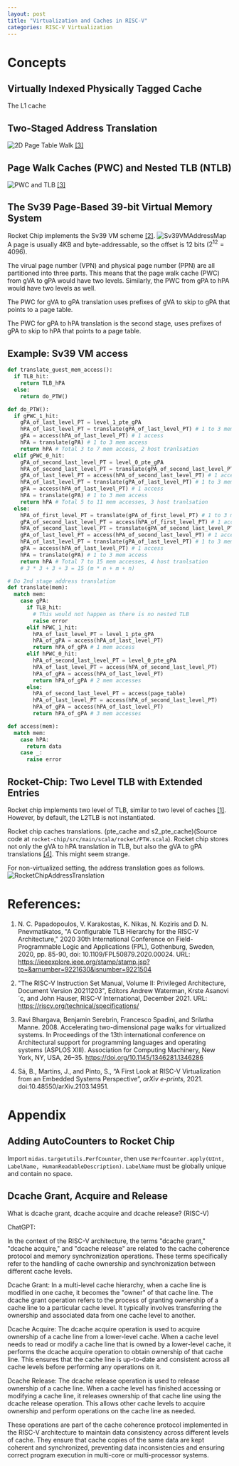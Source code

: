 ```yaml
---
layout: post
title: "Virtualization and Caches in RISC-V"
categories: RISC-V Virtualization
---
```


# Concepts

## Virtually Indexed Physically Tagged Cache
The L1 cache 

## Two-Staged Address Translation
![2D Page Table Walk](/images/Virtual-Memory-and-Caches/2DPageTableWalk.png)
[[3]](#references)

## Page Walk Caches (PWC) and Nested TLB (NTLB)
![PWC and TLB](/images/Virtual-Memory-and-Caches/2DPTW_Caches_NTLB.png)
[[3]](#references)

## The Sv39 Page-Based 39-bit Virtual Memory System
Rocket Chip implements the Sv39 VM scheme [[2]](#references).
![Sv39VMAddressMap](/images/Virtual-Memory-and-Caches/Sv39VMAddressMap.png)
A page is usually 4KB and byte-addressable, so the offset is 12 bits ($2^{12} = 4096$).

The virual page number (VPN) and physical page number (PPN) are all partitioned into three parts. This means that the page walk cache (PWC) from gVA to gPA would have two levels. Similarly, the PWC from gPA to hPA would have two levels as well.

The PWC for gVA to gPA translation uses prefixes of gVA to skip to gPA that points to a page table.

The PWC for gPA to hPA translation is the second stage, uses prefixes of gPA to skip to hPA that points to a page table.

## Example: Sv39 VM access
```python
def translate_guest_mem_access():
  if TLB_hit:
    return TLB_hPA
  else:
    return do_PTW()

def do_PTW():
  if gPWC_1_hit:
    gPA_of_last_level_PT = level_1_pte_gPA
    hPA_of_last_level_PT = translate(gPA_of_last_level_PT) # 1 to 3 mem access
    gPA = access(hPA_of_last_level_PT) # 1 access
    hPA = translate(gPA) # 1 to 3 mem access
    return hPA # Total 3 to 7 mem access, 2 host tranlsation
  elif gPWC_0_hit:
    gPA_of_second_last_level_PT = level_0_pte_gPA
    hPA_of_second_last_level_PT = translate(gPA_of_second_last_level_PT) # 1 to 3 mem access
    gPA_of_last_level_PT = access(hPA_of_second_last_level_PT) # 1 access
    hPA_of_last_level_PT = translate(gPA_of_last_level_PT) # 1 to 3 mem access
    gPA = access(hPA_of_last_level_PT) # 1 access
    hPA = translate(gPA) # 1 to 3 mem access
    return hPA # Total 5 to 11 mem accesses, 3 host tranlsation
  else:
    hPA_of_first_level_PT = translate(gPA_of_first_level_PT) # 1 to 3 mem access
    gPA_of_second_last_level_PT = access(hPA_of_first_level_PT) # 1 access
    hPA_of_second_last_level_PT = translate(gPA_of_second_last_level_PT) # 1 to 3 mem access
    gPA_of_last_level_PT = access(hPA_of_second_last_level_PT) # 1 access
    hPA_of_last_level_PT = translate(gPA_of_last_level_PT) # 1 to 3 mem access
    gPA = access(hPA_of_last_level_PT) # 1 access
    hPA = translate(gPA) # 1 to 3 mem access
    return hPA # Total 7 to 15 mem accesses, 4 host tranlsation
    # 3 * 3 + 3 + 3 = 15 (m * n + m + n)

# Do 2nd stage address translation
def translate(mem):
  match mem:
    case gPA:
      if TLB_hit: 
        # This would not happen as there is no nested TLB
        raise error
      elif hPWC_1_hit:
        hPA_of_last_level_PT = level_1_pte_gPA
        hPA_of_gPA = access(hPA_of_last_level_PT)
        return hPA_of_gPA # 1 mem access
      elif hPWC_0_hit:
        hPA_of_second_last_level_PT = level_0_pte_gPA
        hPA_of_last_level_PT = access(hPA_of_second_last_level_PT)
        hPA_of_gPA = access(hPA_of_last_level_PT)
        return hPA_of_gPA # 2 mem accesses
      else:
        hPA_of_second_last_level_PT = access(page_table)
        hPA_of_last_level_PT = access(hPA_of_second_last_level_PT)
        hPA_of_gPA = access(hPA_of_last_level_PT)
        return hPA_of_gPA # 3 mem accesses

def access(mem):
  match mem:
    case hPA:
      return data
    case _:
      raise error

```

## Rocket-Chip: Two Level TLB with Extended Entries
Rocket chip implements two level of TLB, similar to two level of caches [[1]](#references). However, by default, the L2TLB is not instantiated.

Rocket chip caches translations. (pte_cache and s2_pte_cache)(Source code at `rocket-chip/src/main/scala/rocket/PTW.scala`).
Rocket chip stores not only the gVA to hPA translation in TLB, but also the gVA to gPA translations [[4]](#references). This might seem strange.

For non-virtualized setting, the address translation goes as follows.
![RocketChipAddressTranslation](/images/Virtual-Memory-and-Caches/RocketChipAddressTranslation.png)

# References:
1. N. C. Papadopoulos, V. Karakostas, K. Nikas, N. Koziris and D. N. Pnevmatikatos, "A Configurable TLB Hierarchy for the RISC-V Architecture," 2020 30th International Conference on Field-Programmable Logic and Applications (FPL), Gothenburg, Sweden, 2020, pp. 85-90, doi: 10.1109/FPL50879.2020.00024. URL: https://ieeexplore.ieee.org/stamp/stamp.jsp?tp=&arnumber=9221630&isnumber=9221504

2. "The RISC-V Instruction Set Manual, Volume II: Privileged Architecture, Document Version 20211203", Editors Andrew Waterman, Krste Asanovi´c, and John Hauser, RISC-V International, December 2021. URL: https://riscv.org/technical/specifications/

3. Ravi Bhargava, Benjamin Serebrin, Francesco Spadini, and Srilatha Manne. 2008. Accelerating two-dimensional page walks for virtualized systems. In Proceedings of the 13th international conference on Architectural support for programming languages and operating systems (ASPLOS XIII). Association for Computing Machinery, New York, NY, USA, 26–35. https://doi.org/10.1145/1346281.1346286

4. Sá, B., Martins, J., and Pinto, S., “A First Look at RISC-V Virtualization from an Embedded Systems Perspective”, <i>arXiv e-prints</i>, 2021. doi:10.48550/arXiv.2103.14951.

# Appendix

## Adding AutoCounters to Rocket Chip
Import `midas.targetutils.PerfCounter`, then use `PerfCounter.apply(UInt, LabelName, HumanReadableDescription)`. `LabelName` must be globally unique and contain no space.

## Dcache Grant, Acquire and Release

What is dcache grant, dcache acquire and dcache release? (RISC-V)

ChatGPT:

In the context of the RISC-V architecture, the terms "dcache grant," "dcache acquire," and "dcache release" are related to the cache coherence protocol and memory synchronization operations. These terms specifically refer to the handling of cache ownership and synchronization between different cache levels.

Dcache Grant: In a multi-level cache hierarchy, when a cache line is modified in one cache, it becomes the "owner" of that cache line. The dcache grant operation refers to the process of granting ownership of a cache line to a particular cache level. It typically involves transferring the ownership and associated data from one cache level to another.

Dcache Acquire: The dcache acquire operation is used to acquire ownership of a cache line from a lower-level cache. When a cache level needs to read or modify a cache line that is owned by a lower-level cache, it performs the dcache acquire operation to obtain ownership of that cache line. This ensures that the cache line is up-to-date and consistent across all cache levels before performing any operations on it.

Dcache Release: The dcache release operation is used to release ownership of a cache line. When a cache level has finished accessing or modifying a cache line, it releases ownership of that cache line using the dcache release operation. This allows other cache levels to acquire ownership and perform operations on the cache line as needed.

These operations are part of the cache coherence protocol implemented in the RISC-V architecture to maintain data consistency across different levels of cache. They ensure that cache copies of the same data are kept coherent and synchronized, preventing data inconsistencies and ensuring correct program execution in multi-core or multi-processor systems.
